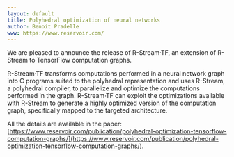 ```yaml
---
layout: default
title: Polyhedral optimization of neural networks 
author: Benoit Pradelle
www: https://www.reservoir.com/
---
```


We are pleased to announce the release of R-Stream·TF, an extension of
R-Stream to TensorFlow computation graphs.

R-Stream·TF transforms computations performed in a neural network graph
into C programs suited to the polyhedral representation and uses R-Stream, a
polyhedral compiler, to parallelize and optimize the computations performed in
the graph. R-Stream·TF can exploit the optimizations available with R-Stream to
generate a highly optimized version of the computation graph, specifically
mapped to the targeted architecture.

All the details are available in the paper: [https://www.reservoir.com/publication/polyhedral-optimization-tensorflow-computation-graphs/](https://www.reservoir.com/publication/polyhedral-optimization-tensorflow-computation-graphs/).
